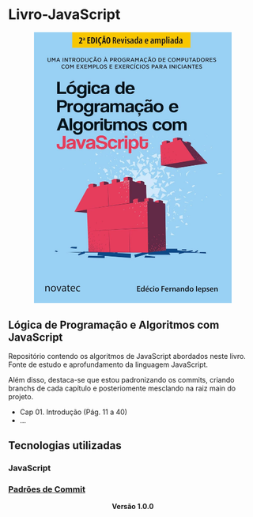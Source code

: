# Livro-JavaScript

<p align="center"><img src="img/java-script.jpg" width="400"></p>

## Lógica de Programação e Algoritmos com JavaScript

Repositório contendo os algoritmos de JavaScript abordados neste livro. 
Fonte de estudo e aprofundamento da linguagem JavaScript. 

Além disso, destaca-se que estou padronizando os commits, criando branchs de cada capítulo e posteriomente mesclando na raiz main do projeto. 

- Cap 01. Introdução (Pág. 11 a 40)
- ...

## Tecnologias utilizadas

### JavaScript

### [Padrões de Commit](https://github.com/iuricode/padroes-de-commits)

<p align="center"><b>Versão 1.0.0</b></p>
